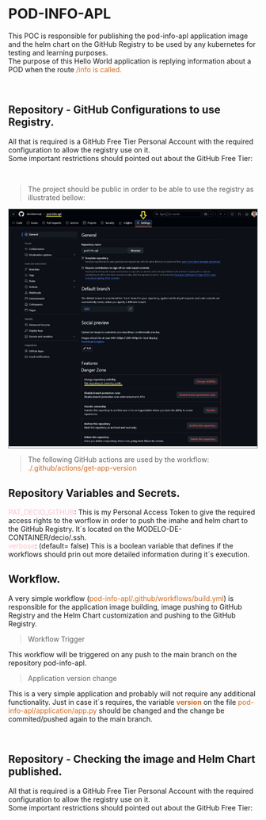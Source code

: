 # POD-INFO-APL
This POC is responsible for publishing the pod-info-apl application image and the helm chart on the GitHub Registry to be used by any kubernetes for testing and learning purposes.<br>
The purpose of this Hello World application is replying information about a POD when the route <span style="color: chocolate;">/info is called.</span><br>

<br>

## Repository - GitHub Configurations to use Registry.

All that is required is a GitHub Free Tier Personal Account with the required configuration to allow the registry use on it.<br>
Some important restrictions should pointed out about the GitHub Free Tier:

<br>

> The project should be public in order to be able to use the registry as illustrated bellow:
<div style="border: 1px solid gray; display: inline-block; margin-left: 0px;">
    <img src="./images/github-project-settings.jpg" alt="GCP SA">
</div>

<BR>

> The following GitHub actions are used by the workflow:
<span style="color: chocolate;">./.github/actions/get-app-version</span>

## Repository Variables and Secrets.

<span style="color: pink;">PAT_DECIO_GITHUB</span>: This is my Personal Access Token to give the required access rights to the worflow in order to push the imahe and helm chart to the GitHub Registry. It´s located on the MODELO-DE-CONTAINER/decio/.ssh.<BR>
<span style="color: pink;">verbose</span>: (default= false) This is a boolean variable that defines if the workflows should prin out more detailed information during it´s execution.<BR>

## Workflow.

A very simple workflow (<span style="color: chocolate;">pod-info-apl/.github/workflows/build.yml</span>) is responsible for the application image building, image pushing to GitHub Registry and the Helm Chart customization and pushing to the GitHub Registry.<br>
> Workflow Trigger<br>

This workflow will be triggered on any push to the main branch on the repository pod-info-apl.<br>

> Application version change<br>

This is a very simple application and probably will not require any additional functionality. Just in case it´s requires, the variable <span style="color: chocolate;">__version__</span> on the file <span style="color: chocolate;">pod-info-apl/application/app.py</span> should be changed and the change be commited/pushed again to the main branch.

<br>

## Repository - Checking the image and Helm Chart published.

All that is required is a GitHub Free Tier Personal Account with the required configuration to allow the registry use on it.<br>
Some important restrictions should pointed out about the GitHub Free Tier: